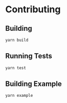 # Contributing

## Building

```bash
yarn build
```

## Running Tests

```bash
yarn test
```

## Building Example

```bash
yarn example
```
